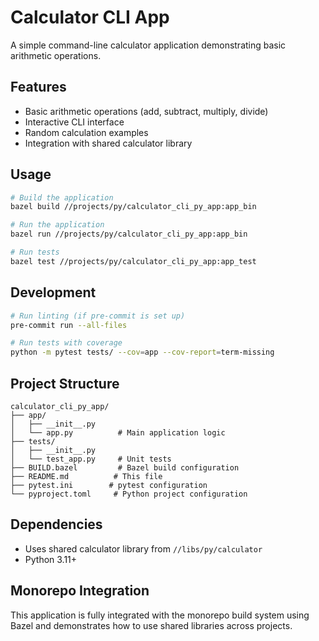 # Calculator CLI App

A simple command-line calculator application demonstrating basic arithmetic operations.

## Features

- Basic arithmetic operations (add, subtract, multiply, divide)
- Interactive CLI interface
- Random calculation examples
- Integration with shared calculator library

## Usage

```bash
# Build the application
bazel build //projects/py/calculator_cli_py_app:app_bin

# Run the application
bazel run //projects/py/calculator_cli_py_app:app_bin

# Run tests
bazel test //projects/py/calculator_cli_py_app:app_test
```

## Development

```bash
# Run linting (if pre-commit is set up)
pre-commit run --all-files

# Run tests with coverage
python -m pytest tests/ --cov=app --cov-report=term-missing
```

## Project Structure

```
calculator_cli_py_app/
├── app/
│   ├── __init__.py
│   └── app.py          # Main application logic
├── tests/
│   ├── __init__.py
│   └── test_app.py     # Unit tests
├── BUILD.bazel         # Bazel build configuration
├── README.md          # This file
├── pytest.ini        # pytest configuration
└── pyproject.toml     # Python project configuration
```

## Dependencies

- Uses shared calculator library from `//libs/py/calculator`
- Python 3.11+

## Monorepo Integration

This application is fully integrated with the monorepo build system using Bazel and demonstrates how to use shared libraries across projects.